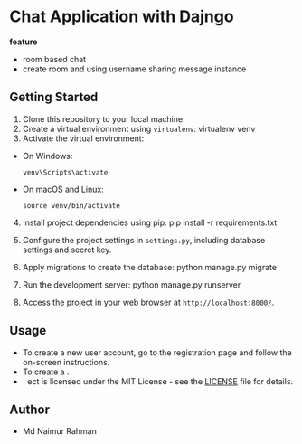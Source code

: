 # Chat Application with Dajngo


**feature**
- room based chat
- create room and using username sharing message instance 

## Getting Started

1. Clone this repository to your local machine.
2. Create a virtual environment using `virtualenv`: 
virtualenv venv
3. Activate the virtual environment:

- On Windows:

  ```
  venv\Scripts\activate
  ```

- On macOS and Linux:

  ```
  source venv/bin/activate
  ```

4. Install project dependencies using pip: 
pip install -r requirements.txt
5. Configure the project settings in `settings.py`, including database settings and secret key.

6. Apply migrations to create the database:
python manage.py migrate

7. Run the development server:
python manage.py runserver


8. Access the project in your web browser at `http://localhost:8000/`.

## Usage

- To create a new user account, go to the registration page and follow the on-screen instructions.
- To create a .
- .
ect is licensed under the MIT License - see the [LICENSE](LICENSE) file for details.

## Author

- Md Naimur Rahman

